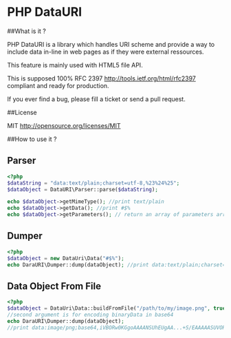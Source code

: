 PHP DataURI
============

##What is it ?

PHP DataURI is  a library which handles URI scheme and provide a way to include
data in-line in web pages as if they were external ressources.

This feature is mainly used with HTML5 file API.

This is supposed 100% RFC 2397 http://tools.ietf.org/html/rfc2397 compliant and ready for production.
 
If you ever find a bug, please fill a ticket or send a pull request.

##License 

MIT http://opensource.org/licenses/MIT


##How to use it ?


Parser
-------

```php
<?php
$dataString = "data:text/plain;charset=utf-8,%23%24%25";
$dataObject = DataURI\Parser::parse($dataString);

echo $dataObject->getMimeType(); //print text/plain
echo $dataObject->getData(); //print #$%
echo $dataObject->getParameters(); // return an array of parameters array('charset' => 'utf-8')

```


Dumper
------

```php
<?php
$dataObject = new DataUri\Data("#$%");
echo DaraURI\Dumper::dump(dataObject); //print data:text/plain;charset=utf-8,%23%24%25

```

Data Object From File
---------------------

```php
<?php
$dataObject = DataUri\Data::buildFromFile("/path/to/my/image.png", true);
//second argument is for encoding binaryData in base64
echo DaraURI\Dumper::dump(dataObject); 
//print data:image/png;base64,iVBORw0KGgoAAAANSUhEUgAA...+S/EAAAAASUVORK5CYII=

```

